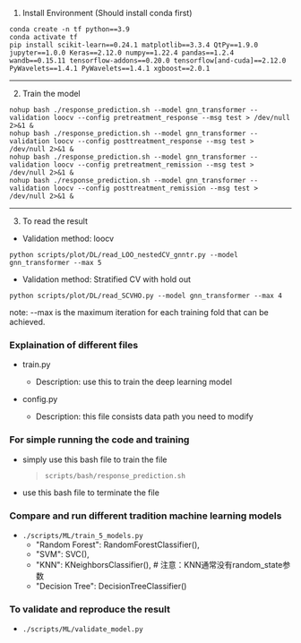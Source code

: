 1. Install Environment (Should install conda first)

```
conda create -n tf python==3.9
conda activate tf
pip install scikit-learn==0.24.1 matplotlib==3.3.4 QtPy==1.9.0 jupyter==1.0.0 Keras==2.12.0 numpy==1.22.4 pandas==1.2.4 wandb==0.15.11 tensorflow-addons==0.20.0 tensorflow[and-cuda]==2.12.0 PyWavelets==1.4.1 PyWavelets==1.4.1 xgboost==2.0.1
```

---

2. Train the model 

```
nohup bash ./response_prediction.sh --model gnn_transformer --validation loocv --config pretreatment_response --msg test > /dev/null 2>&1 &
nohup bash ./response_prediction.sh --model gnn_transformer --validation loocv --config posttreatment_response --msg test > /dev/null 2>&1 &
nohup bash ./response_prediction.sh --model gnn_transformer --validation loocv --config pretreatment_remission --msg test > /dev/null 2>&1 &
nohup bash ./response_prediction.sh --model gnn_transformer --validation loocv --config posttreatment_remission --msg test > /dev/null 2>&1 &
```

---


3. To read the result

- Validation method: loocv
```
python scripts/plot/DL/read_LOO_nestedCV_gnntr.py --model gnn_transformer --max 5
```

- Validation method: Stratified CV with hold out
```
python scripts/plot/DL/read_SCVHO.py --model gnn_transformer --max 4
```

note: --max is the maximum iteration for each training fold that can be achieved.


### Explaination of different files
- train.py 
    - Description: use this to train the deep learning model 

- config.py 
    - Description: this file consists data path you need to modify



### For simple running the code and training 

- simply use this bash file to train the file
    > `scripts/bash/response_prediction.sh`

- use this bash file to terminate the file


### Compare and run different tradition machine learning models 
- `./scripts/ML/train_5_models.py`
    - "Random Forest": RandomForestClassifier(),
    - "SVM": SVC(),
    - "KNN": KNeighborsClassifier(),  # 注意：KNN通常没有random_state参数
    - "Decision Tree": DecisionTreeClassifier()

### To validate and reproduce the result
- `./scripts/ML/validate_model.py`



